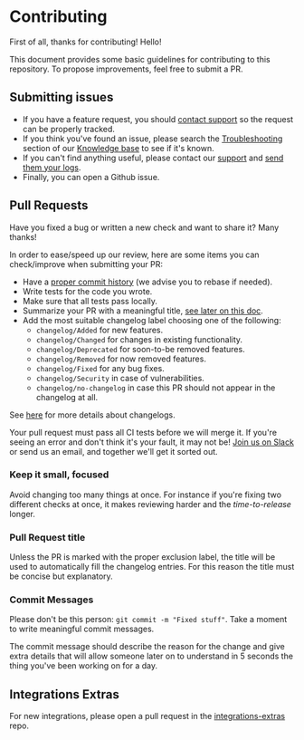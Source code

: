 # Contributing

First of all, thanks for contributing! Hello!

This document provides some basic guidelines for contributing to this repository.
To propose improvements, feel free to submit a PR.

## Submitting issues

* If you have a feature request, you should [contact support][3] so the request 
can be properly tracked.
* If you think you've found an issue, please search the [Troubleshooting][1]
  section of our [Knowledge base][2] to see if it's known.
* If you can't find anything useful, please contact our [support][3] and
  [send them your logs][4].
* Finally, you can open a Github issue.

## Pull Requests

Have you fixed a bug or written a new check and want to share it? Many thanks!

In order to ease/speed up our review, here are some items you can check/improve
when submitting your PR:

* Have a [proper commit history](#commits) (we advise you to rebase if needed).
* Write tests for the code you wrote.
* Make sure that all tests pass locally.
* Summarize your PR with a meaningful title, [see later on this doc](#pull-request-title).
* Add the most suitable changelog label choosing one of the following:
  * `changelog/Added` for new features.
  * `changelog/Changed` for changes in existing functionality.
  * `changelog/Deprecated` for soon-to-be removed features.
  * `changelog/Removed` for now removed features.
  * `changelog/Fixed` for any bug fixes.
  * `changelog/Security` in case of vulnerabilities.
  * `changelog/no-changelog` in case this PR should not appear in the changelog at all.

See [here][5] for more details about changelogs.

Your pull request must pass all CI tests before we will merge it. If you're seeing
an error and don't think it's your fault, it may not be! [Join us on Slack][6]
or send  us an email, and together we'll get it sorted out.

### Keep it small, focused

Avoid changing too many things at once. For instance if you're fixing two different
checks at once, it makes reviewing harder and the _time-to-release_ longer.

### Pull Request title

Unless the PR is marked with the proper exclusion label, the title will be used
to automatically fill the changelog entries. For this reason the title must be
concise but explanatory.

### Commit Messages

Please don't be this person: `git commit -m "Fixed stuff"`. Take a moment to
write meaningful commit messages.

The commit message should describe the reason for the change and give extra details
that will allow someone later on to understand in 5 seconds the thing you've been
working on for a day.

## Integrations Extras

For new integrations, please open a pull request in the [integrations-extras][7] repo.

[1]: https://datadog.zendesk.com/hc/en-us/sections/200766955-Troubleshooting
[2]: https://datadog.zendesk.com/hc/en-us
[3]: https://docs.datadoghq.com/help/
[4]: https://docs.datadoghq.com/agent/troubleshooting/#send-a-flare
[5]: https://keepachangelog.com/en/1.0.0
[6]: https://datadoghq.slack.com
[7]: https://github.com/DataDog/integrations-extras
